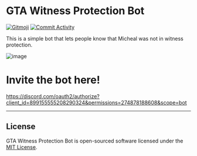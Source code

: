 # GTA Witness Protection Bot

[![Gitmoji](https://img.shields.io/badge/gitmoji-%20😜%20😍-FFDD67.svg?style=flat-square)](http://gitmoji.dev/) [![Commit Activity](https://img.shields.io/github/commit-activity/w/xMdb/gta-witness-protection-bot)](https://github.com/xMdb/gta-witness-protection-bot/commits/master/)

This is a simple bot that lets people know that Micheal was not in witness protection.

![image](https://user-images.githubusercontent.com/46137770/137623032-1d6bbf79-e9d8-4a15-8499-d20f80f06fd6.png)

# Invite the bot here!
https://discord.com/oauth2/authorize?client_id=899155555208290324&permissions=274878188608&scope=bot


<hr>

## License

GTA Witness Protection Bot is open-sourced software licensed under the [MIT License](https://github.com/xMdb/gta-witness-protection-bot/blob/master/LICENSE).
